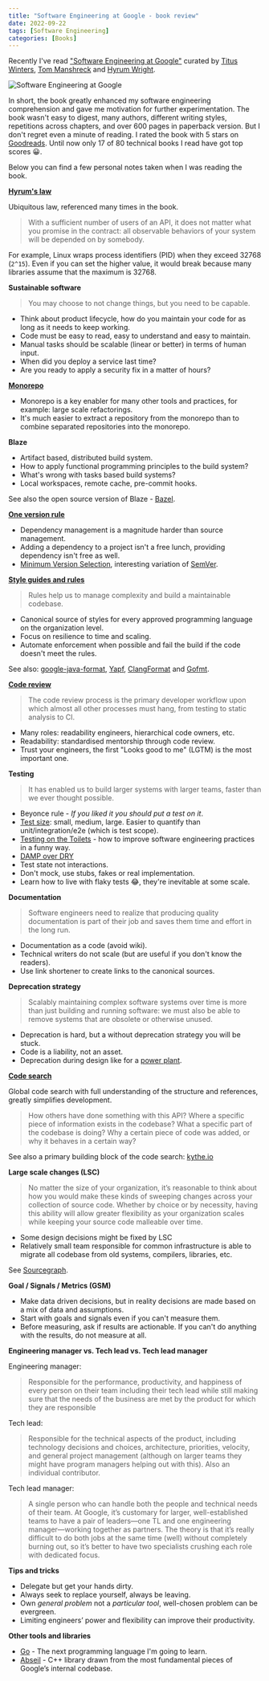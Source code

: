 ```yaml
---
title: "Software Engineering at Google - book review"
date: 2022-09-22
tags: [Software Engineering]
categories: [Books]
---
```


Recently I've read ["Software Engineering at Google"](https://www.oreilly.com/library/view/software-engineering-at/9781492082781/) 
curated by [Titus Winters](https://www.linkedin.com/in/tituswinters/), 
[Tom Manshreck](https://www.linkedin.com/in/thomas-manshreck-0111a11/) 
and [Hyrum Wright](https://www.linkedin.com/in/hyrum-wright-0905427/).

![Software Engineering at Google](/assets/images/2022-09-22-software-engineering-at-google/bookcover.jpg)

In short, the book greatly enhanced my software engineering comprehension
and gave me motivation for further experimentation.
The book wasn't easy to digest, many authors, different writing styles,
repetitions across chapters, and over 600 pages in paperback version.
But I don't regret even a minute of reading. 
I rated the book with 5 stars on [Goodreads](https://www.goodreads.com/user/show/6902906-marcin-kuthan).
Until now only 17 of 80 technical books I read have got top scores 😀.

Below you can find a few personal notes taken when I was reading the book.

**[Hyrum's law](https://www.hyrumslaw.com)**

Ubiquitous law, referenced many times in the book. 

> With a sufficient number of users of an API,
> it does not matter what you promise in the contract:
> all observable behaviors of your system will be depended on by somebody.

For example, Linux wraps process identifiers (PID) when they exceed 32768 (`2^15`).
Even if you can set the higher value, it would break because many libraries assume that the maximum is 32768.

**Sustainable software**

> You may choose to not change things, but you need to be capable.

* Think about product lifecycle, how do you maintain your code for as long as it needs to keep working.
* Code must be easy to read, easy to understand and easy to maintain.
* Manual tasks should be scalable (linear or better) in terms of human input.
* When did you deploy a service last time?
* Are you ready to apply a security fix in a matter of hours?

**[Monorepo](https://research.google/pubs/pub45424/)**

* Monorepo is a key enabler for many other tools and practices, for example: large scale refactorings.
* It's much easier to extract a repository from the monorepo than to combine separated repositories into the monorepo.  

**Blaze**

* Artifact based, distributed build system.
* How to apply functional programming principles to the build system?
* What's wrong with tasks based build systems?
* Local workspaces, remote cache, pre-commit hooks.

See also the open source version of Blaze - [Bazel](https://bazel.build).

**[One version rule](https://opensource.google/documentation/reference/thirdparty/oneversion)**

* Dependency management is a magnitude harder than source management.
* Adding a dependency to a project isn't a free lunch, providing dependency isn't free as well.
* [Minimum Version Selection](https://research.swtch.com/vgo-mvs), interesting variation of [SemVer](https://semver.org). 

**[Style guides and rules](https://google.github.io/styleguide/)**

> Rules help us to manage complexity and build a maintainable codebase.

* Canonical source of styles for every approved programming language on the organization level.
* Focus on resilience to time and scaling.
* Automate enforcement when possible and fail the build if the code doesn't meet the rules.

See also: [google-java-format](https://github.com/google/google-java-format), [Yapf](https://github.com/google/yapf), 
[ClangFormat](https://clang.llvm.org/docs/ClangFormat.html) and [Gofmt](https://pkg.go.dev/cmd/gofmt).

**[Code review](https://google.github.io/eng-practices/review/)**

> The code review process is the primary developer workflow upon which almost all other processes must hang, 
> from testing to static analysis to CI.

* Many roles: readability engineers, hierarchical code owners, etc.
* Readability: standardised mentorship through code review.
* Trust your engineers, the first "Looks good to me" (LGTM) is the most important one.

**Testing**

> It has enabled us to build larger systems with larger teams, faster than we ever thought possible.

* Beyonce rule - *If you liked it you should put a test on it*.
* [Test size](https://testing.googleblog.com/2010/12/test-sizes.html): small, medium, large. 
  Easier to quantify than unit/integration/e2e (which is test scope).
* [Testing on the Toilets](https://testing.googleblog.com/search/label/TotT) - 
  how to improve software engineering practices in a funny way.
* [DAMP over DRY](https://enterprisecraftsmanship.com/posts/dry-damp-unit-tests/)  
* Test state not interactions.  
* Don't mock, use stubs, fakes or real implementation.
* Learn how to live with flaky tests 😂, they're inevitable at some scale.

**Documentation**

> Software engineers need to realize that producing quality documentation is part of their job 
> and saves them time and effort in the long run.

* Documentation as a code (avoid wiki).
* Technical writers do not scale (but are useful if you don't know the readers).
* Use link shortener to create links to the canonical sources.

**Deprecation strategy**

> Scalably maintaining complex software systems over time is more than just building and running software:
> we must also be able to remove systems that are obsolete or otherwise unused.

* Deprecation is hard, but a without deprecation strategy you will be stuck.
* Code is a liability, not an asset.
* Deprecation during design like for a [power plant](https://www.iaea.org/publications/5716/design-and-construction-of-nuclear-power-plants-to-facilitate-decommissioning).

**[Code search](https://developers.google.com/code-search)**

Global code search with full understanding of the structure and references, greatly simplifies development.

> How others have done something with this API?
> Where a specific piece of information exists in the codebase?
> What a specific part of the codebase is doing?
> Why a certain piece of code was added, or why it behaves in a certain way?

See also a primary building block of the code search: [kythe.io](https://kythe.io)

**Large scale changes (LSC)**

> No matter the size of your organization, it’s reasonable to think about how you would make these kinds of sweeping 
> changes across your collection of source code. 
> Whether by choice or by necessity, having this ability will allow greater flexibility as your organization scales 
> while keeping your source code malleable over time.

* Some design decisions might be fixed by LSC
* Relatively small team responsible for common infrastructure 
  is able to migrate all codebase from old systems, compilers, libraries, etc.

See [Sourcegraph](https://about.sourcegraph.com/batch-changes).

**Goal / Signals / Metrics (GSM)**

* Make data driven decisions, but in reality decisions are made based on a mix of data and assumptions.
* Start with goals and signals even if you can't measure them.
* Before measuring, ask if results are actionable.
  If you can't do anything with the results, do not measure at all.

**Engineering manager vs. Tech lead vs. Tech lead manager**

Engineering manager:

> Responsible for the performance, productivity, and happiness of every person on their team including their tech lead
> while still making sure that the needs of the business are met by the product for which they are responsible

Tech lead:

> Responsible for the technical aspects of the product, including technology decisions and choices, architecture, priorities, velocity,
> and general project management (although on larger teams they might have program managers helping out with this).
> Also an individual contributor.

Tech lead manager:

> A single person who can handle both the people and technical needs of their team.
> At Google, it’s customary for larger, well-established teams to have a pair of leaders—one TL and one engineering manager—working together as partners.
> The theory is that it’s really difficult to do both jobs at the same time (well) without completely burning out,
> so it’s better to have two specialists crushing each role with dedicated focus.

**Tips and tricks**

* Delegate but get your hands dirty.
* Always seek to replace yourself, always be leaving.
* Own *general problem* not a *particular tool*, well-chosen problem can be evergreen.
* Limiting engineers’ power and flexibility can improve their productivity.

**Other tools and libraries**

* [Go](https://go.dev) - The next programming language I'm going to learn.
* [Abseil](https://abseil.io) - C++ library drawn from the most fundamental pieces of Google’s internal codebase.
